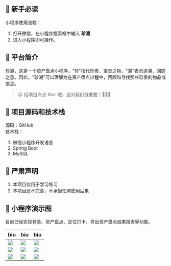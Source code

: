 ## 🐶 新手必读

小程序使用流程：
1. 打开微信，在小程序搜索框中输入 **珍溯** 
2. 进入小程序即可操作。

## 🐯 平台简介

珍溯，这是一个资产盘点小程序。"珍"指代珍贵、宝贵之物，"溯"表示追溯、回顾之意。因此，"珍溯"可以理解为在资产盘点过程中，回顾和寻找那些珍贵的物品或信息。
> 😜 给项目点点 Star 吧，这对我们很重要！💪💪💪

## 🐳 项目源码和技术栈

源码：GitHub <br/>
技术栈：
1. 微信小程序开发语言
2. Spring Boot
3. MySQL

## 🐼 严肃声明
1. 本项目仅用于学习练习
2. 本项目还不完善，不承担任何使用后果

## 🐷 小程序演示图
目前已经实现登录、资产盘点、定位打卡、导出资产盘点结果报表等功能。

| biu                                                              | biu                                                                    | biu                                                                    |
|------------------------------------------------------------------|------------------------------------------------------------------------|------------------------------------------------------------------------|
| ![](https://static.iocoder.cn/images/ruoyi-vue-pro/admin-uniapp/01.png?imageView2/2/format/webp) | ![](https://static.iocoder.cn/images/ruoyi-vue-pro/admin-uniapp/02.png?imageView2/2/format/webp) | ![](https://static.iocoder.cn/images/ruoyi-vue-pro/admin-uniapp/03.png?imageView2/2/format/webp) |
| ![](https://static.iocoder.cn/images/ruoyi-vue-pro/admin-uniapp/04.png?imageView2/2/format/webp) | ![](https://static.iocoder.cn/images/ruoyi-vue-pro/admin-uniapp/05.png?imageView2/2/format/webp) | ![](https://static.iocoder.cn/images/ruoyi-vue-pro/admin-uniapp/06.png?imageView2/2/format/webp) |
| ![](https://static.iocoder.cn/images/ruoyi-vue-pro/admin-uniapp/07.png?imageView2/2/format/webp) | ![](https://static.iocoder.cn/images/ruoyi-vue-pro/admin-uniapp/08.png?imageView2/2/format/webp) | ![](https://static.iocoder.cn/images/ruoyi-vue-pro/admin-uniapp/09.png?imageView2/2/format/webp) |


		
		


